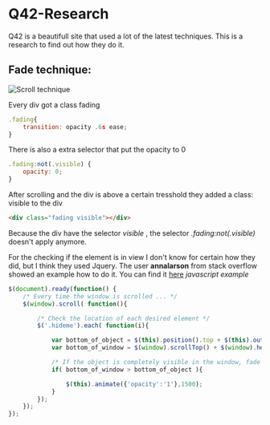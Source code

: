 # Q42-Research
Q42 is a beautifull site that used a lot of the latest techniques. This is a research to find out how they do it.

## Fade technique:
![Scroll technique](assets-readme/scroll-fade.gif)

Every div got a class fading
```javascript
.fading{
    transition: opacity .6s ease;
}
```
There is also a extra selector that put the opacity to 0
```javascript
.fading:not(.visible) {
    opacity: 0;
}
```
After scrolling and the div is above a certain tresshold they added a class: visible to the div
```html
<div class="fading visible"></div>
```
Because the div have the selector *visible* , the selector *.fading:not(.visible)* doesn't apply anymore.

For the checking if the element is in view I don't know for certain how they did, but I think they used Jquery. The user __annalarson__ from stack overflow showed an example how to do it. You can find it [here](https://codepen.io/annalarson/pen/GesqK)
*javascript example*
```javascript
$(document).ready(function() {
    /* Every time the window is scrolled ... */
    $(window).scroll( function(){

        /* Check the location of each desired element */
        $('.hideme').each( function(i){

            var bottom_of_object = $(this).position().top + $(this).outerHeight();
            var bottom_of_window = $(window).scrollTop() + $(window).height();

            /* If the object is completely visible in the window, fade it it */
            if( bottom_of_window > bottom_of_object ){

                $(this).animate({'opacity':'1'},1500);            
            }    
        });
    });
});
```
